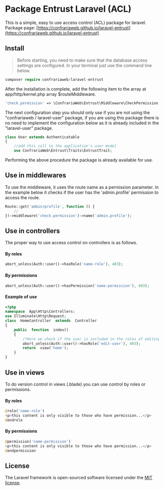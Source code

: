 # Package Entrust Laravel (ACL)
This is a simple, easy to use access control (ACL) package for laravel.
Package page: 
[https://confrariaweb.github.io/laravel-entrust](https://confrariaweb.github.io/laravel-entrust)
## Install
> Before starting, you need to make sure that the database access settings are configured.
In your terminal just use the command line below.
```php
composer require confrariaweb/laravel-entrust
```
After the installation is complete, add the following item to the array at app/http/kernel.php array $routeMiddleware.
```php
'check.permission' => \ConfrariaWeb\Entrust\Middleware\CheckPermission::class,
```
The next configuration step you should only use if you are not using the "confrariaweb / laravel-user" package, if you are using this package there is no need to implement the configuration below as it is already included in the "laravel-user" package.
```php
class User extends Authenticatable
{
	//add this call to the application's user model
	use ConfrariaWeb\Entrust\Traits\EntrustTrait;
```
Performing the above procedure the package is already available for use.
## Use in middlewares
To use the middleware, it uses the route name as a permission parameter.
In the example below it checks if the user has the 'admin.profile' permission to access the route.
```php
Route::get('admin/profile', function () {
    //
})->middleware('check.permission')->name('admin.profile');
```
## Use in controllers
The proper way to use access control on controllers is as follows.
#### By roles
```php
abort_unless(Auth::user()->hasRole('name-role'), 403);
```
#### By permissions
```php
abort_unless(Auth::user()->hasPermission('name-permission'), 403);
```
#### Example of use
```php
<?php
namespace  App\Http\Controllers;
use Illuminate\Http\Request;
class  HomeController  extends  Controller
{
	public  function  index()
	{
		/*Here we check if the user is included in the roles of editing users*/
		abort_unless(Auth::user()->hasRole('edit-user'), 403);
		return  view('home');
	}
}
```
## Use in views
To do version control in views (.blade) you can use control by roles or permissions.
#### By roles
```php
@role('name-role')
<p>this content is only visible to those who have permission...</p>
@endrole
```
#### By permissions
```php
@permission('name-permission')
<p>this content is only visible to those who have permission...</p>
@endpermission
```
## License
The Laravel framework is open-sourced software licensed under the [MIT license](https://opensource.org/licenses/MIT).